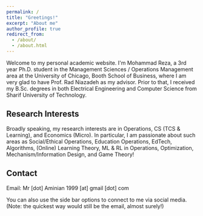 ```yaml
---
permalink: /
title: "Greetings!"
excerpt: "About me"
author_profile: true
redirect_from: 
  - /about/
  - /about.html
---
```


Welcome to my personal academic website. I'm Mohammad Reza, a 3rd year Ph.D. student in the Management Sciences / Operations Management area at the University of Chicago, Booth School of Business, where I am very glad to have Prof. Rad Niazadeh as my advisor. Prior to that, I received my B.Sc. degrees in both Electrical Engineering and Computer Science from Sharif University of Technology. 



Research Interests
------------------

Broadly speaking, my research interests are in Operations, CS (TCS & Learning), and Economics (Micro). In particular, I am passionate about such areas as Social/Ethical Operations, Education Operations, EdTech, Algorithms, (Online) Learning Theory, ML & RL in Operations, Optimization, Mechanism/Information Design, and Game Theory!



Contact
------------------

Email: Mr [dot] Aminian 1999 [at] gmail [dot] com

You can also use the side bar options to connect to me via social media. (Note: the quickest way would still be the email, almost surely!)

<!-- 
Create content & metadata
------
For site content, there is one markdown file for each type of content, which are stored in directories like _publications, _talks, _posts, _teaching, or _pages. For example, each talk is a markdown file in the [_talks directory](https://github.com/academicpages/academicpages.github.io/tree/master/_talks). At the top of each markdown file is structured data in YAML about the talk, which the theme will parse to do lots of cool stuff. The same structured data about a talk is used to generate the list of talks on the [Talks page](https://academicpages.github.io/talks), each [individual page](https://academicpages.github.io/talks/2012-03-01-talk-1) for specific talks, the talks section for the [CV page](https://academicpages.github.io/cv), and the [map of places you've given a talk](https://academicpages.github.io/talkmap.html) (if you run this [python file](https://github.com/academicpages/academicpages.github.io/blob/master/talkmap.py) or [Jupyter notebook](https://github.com/academicpages/academicpages.github.io/blob/master/talkmap.ipynb), which creates the HTML for the map based on the contents of the _talks directory).
 -->
